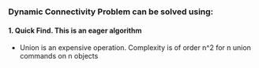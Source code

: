 ### Dynamic Connectivity Problem can be solved using:

#### 1. Quick Find. This is an eager algorithm
- Union is an expensive operation. Complexity is of order n^2 for n union commands on n objects
